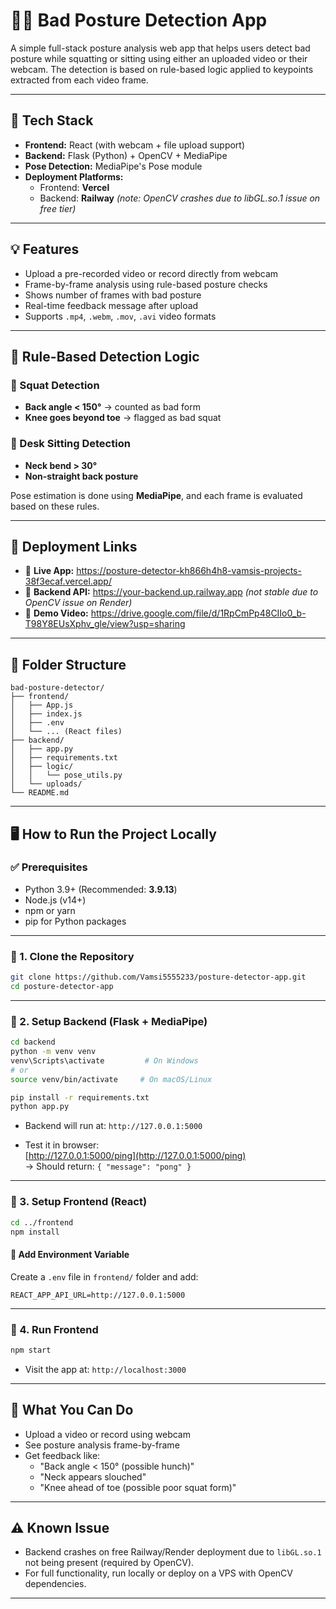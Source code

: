 # 🧍‍♂️ Bad Posture Detection App

A simple full-stack posture analysis web app that helps users detect bad posture while squatting or sitting using either an uploaded video or their webcam. The detection is based on rule-based logic applied to keypoints extracted from each video frame.

---

## 🔧 Tech Stack

- **Frontend:** React (with webcam + file upload support)
- **Backend:** Flask (Python) + OpenCV + MediaPipe
- **Pose Detection:** MediaPipe's Pose module
- **Deployment Platforms:**  
  - Frontend: **Vercel**  
  - Backend: **Railway** *(note: OpenCV crashes due to libGL.so.1 issue on free tier)*

---

## 💡 Features

- Upload a pre-recorded video or record directly from webcam
- Frame-by-frame analysis using rule-based posture checks
- Shows number of frames with bad posture
- Real-time feedback message after upload
- Supports `.mp4`, `.webm`, `.mov`, `.avi` video formats

---

## 🧠 Rule-Based Detection Logic

### 🔸 Squat Detection
- **Back angle < 150°** → counted as bad form
- **Knee goes beyond toe** → flagged as bad squat

### 🔸 Desk Sitting Detection
- **Neck bend > 30°**
- **Non-straight back posture**

Pose estimation is done using **MediaPipe**, and each frame is evaluated based on these rules.

---

## 🚀 Deployment Links

- 🔗 **Live App:** https://posture-detector-kh866h4h8-vamsis-projects-38f3ecaf.vercel.app/
- 🔗 **Backend API:** https://your-backend.up.railway.app *(not stable due to OpenCV issue on Render)*
- 🎥 **Demo Video:** https://drive.google.com/file/d/1RpCmPp48CIIo0_b-T98Y8EUsXphv_gle/view?usp=sharing

---

## 📁 Folder Structure

```
bad-posture-detector/
├── frontend/
│   ├── App.js
│   ├── index.js
│   ├── .env
│   └── ... (React files)
├── backend/
│   ├── app.py
│   ├── requirements.txt
│   ├── logic/
│   │   └── pose_utils.py
│   └── uploads/
└── README.md
```

---

## 🖥️ How to Run the Project Locally

### ✅ Prerequisites

- Python 3.9+ (Recommended: **3.9.13**)
- Node.js (v14+)
- npm or yarn
- pip for Python packages

---

### 🔹 1. Clone the Repository

```bash
git clone https://github.com/Vamsi5555233/posture-detector-app.git
cd posture-detector-app
```

---

### 🔹 2. Setup Backend (Flask + MediaPipe)

```bash
cd backend
python -m venv venv
venv\Scripts\activate         # On Windows
# or
source venv/bin/activate     # On macOS/Linux

pip install -r requirements.txt
python app.py
```

- Backend will run at: `http://127.0.0.1:5000`

- Test it in browser:  
  [http://127.0.0.1:5000/ping](http://127.0.0.1:5000/ping)  
  → Should return: `{ "message": "pong" }`

---

### 🔹 3. Setup Frontend (React)

```bash
cd ../frontend
npm install
```

#### 📄 Add Environment Variable

Create a `.env` file in `frontend/` folder and add:

```env
REACT_APP_API_URL=http://127.0.0.1:5000
```

---

### 🔹 4. Run Frontend

```bash
npm start
```

- Visit the app at: `http://localhost:3000`

---

## 🧪 What You Can Do

- Upload a video or record using webcam
- See posture analysis frame-by-frame
- Get feedback like:
  - "Back angle < 150° (possible hunch)"
  - "Neck appears slouched"
  - "Knee ahead of toe (possible poor squat form)"

---

## ⚠️ Known Issue

- Backend crashes on free Railway/Render deployment due to `libGL.so.1` not being present (required by OpenCV).
- For full functionality, run locally or deploy on a VPS with OpenCV dependencies.

---
